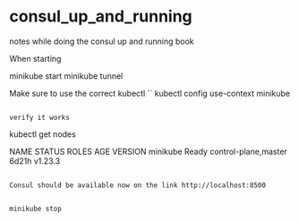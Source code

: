 # consul_up_and_running
notes while doing the consul up and running book

When starting

minikube start
minikube tunnel

Make sure to use the correct kubectl
``
kubectl config use-context minikube
```

verify it works
```
kubectl get nodes

NAME       STATUS   ROLES                  AGE     VERSION
minikube   Ready    control-plane,master   6d21h   v1.23.3
```

Consul should be available now on the link http://localhost:8500


minikube stop

